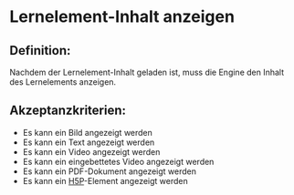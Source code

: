 # Lernelement-Inhalt anzeigen


## Definition:
Nachdem der Lernelement-Inhalt geladen ist, muss die Engine den Inhalt des Lernelements anzeigen.

## Akzeptanzkriterien:
- Es kann ein Bild angezeigt werden
- Es kann ein Text angezeigt werden
- Es kann ein Video angezeigt werden
- Es kann ein eingebettetes Video angezeigt werden
- Es kann ein PDF-Dokument angezeigt werden
- Es kann ein [H5P](H5P-GE.md)-Element angezeigt werden
